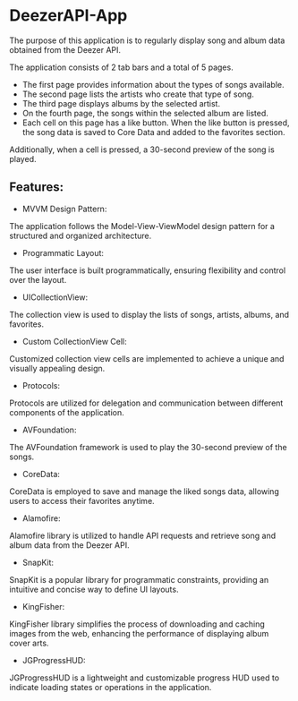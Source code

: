 # DeezerAPI-App

The purpose of this application is to regularly display song and album data obtained from the Deezer API.

The application consists of 2 tab bars and a total of 5 pages.

* The first page provides information about the types of songs available.
* The second page lists the artists who create that type of song.
* The third page displays albums by the selected artist.
* On the fourth page, the songs within the selected album are listed.
* Each cell on this page has a like button. When the like button is pressed, the song data is saved to Core Data and added to the favorites section.

Additionally, when a cell is pressed, a 30-second preview of the song is played.

## Features:

* MVVM Design Pattern: 

The application follows the Model-View-ViewModel design pattern for a structured and organized architecture.
* Programmatic Layout: 

The user interface is built programmatically, ensuring flexibility and control over the layout.
* UICollectionView: 

The collection view is used to display the lists of songs, artists, albums, and favorites.
* Custom CollectionView Cell: 

Customized collection view cells are implemented to achieve a unique and visually appealing design.
* Protocols: 

Protocols are utilized for delegation and communication between different components of the application.
* AVFoundation: 

The AVFoundation framework is used to play the 30-second preview of the songs.
* CoreData: 

CoreData is employed to save and manage the liked songs data, allowing users to access their favorites anytime.
* Alamofire: 

Alamofire library is utilized to handle API requests and retrieve song and album data from the Deezer API.
* SnapKit: 

SnapKit is a popular library for programmatic constraints, providing an intuitive and concise way to define UI layouts.
* KingFisher: 

KingFisher library simplifies the process of downloading and caching images from the web, enhancing the performance of displaying album cover arts.
* JGProgressHUD: 

JGProgressHUD is a lightweight and customizable progress HUD used to indicate loading states or operations in the application.
